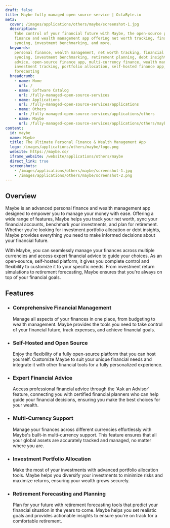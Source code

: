 ```yaml
---
draft: false
title: Maybe fully managed open source service | OctaByte.io
meta:
  cover: /images/applications/others/maybe/screenshot-1.jpg
  description:
    Take control of your financial future with Maybe, the open-source personal
    finance and wealth management app offering net worth tracking, financial account
    syncing, investment benchmarking, and more.
  keywords:
    personal finance, wealth management, net worth tracking, financial account
    syncing, investment benchmarking, retirement planning, debt insights, financial
    advice, open-source finance app, multi-currency finance, wealth management software,
    investment tracking, portfolio allocation, self-hosted finance app, financial
    forecasting
  breadcrumb:
    - name: Home
      url: /
    - name: Software Catalog
      url: /fully-managed-open-source-services
    - name: Applications
      url: /fully-managed-open-source-services/applications
    - name: Others
      url: /fully-managed-open-source-services/applications/others
    - name: Maybe
      url: /fully-managed-open-source-services/applications/others/maybe
content:
  id: maybe
  name: Maybe
  title: The Ultimate Personal Finance & Wealth Management App
  logo: /images/applications/others/maybe/logo.png
  website: https://maybe.co/
  iframe_website: /website/applications/others/maybe
  direct_link: true
  screenshots:
    - /images/applications/others/maybe/screenshot-1.jpg
    - /images/applications/others/maybe/screenshot-2.png
---
```


## Overview

Maybe is an advanced personal finance and wealth management app designed to empower you to manage your money with ease. Offering a wide range of features, Maybe helps you track your net worth, sync your financial accounts, benchmark your investments, and plan for retirement. Whether you're looking for investment portfolio allocation or debt insights, Maybe provides everything you need to make informed decisions about your financial future.

With Maybe, you can seamlessly manage your finances across multiple currencies and access expert financial advice to guide your choices. As an open-source, self-hosted platform, it gives you complete control and flexibility to customize it to your specific needs. From investment return simulations to retirement forecasting, Maybe ensures that you're always on top of your financial goals.

## Features

- ### Comprehensive Financial Management

  Manage all aspects of your finances in one place, from budgeting to wealth management. Maybe provides the tools you need to take control of your financial future, track expenses, and achieve financial goals.

- ### Self-Hosted and Open Source

  Enjoy the flexibility of a fully open-source platform that you can host yourself. Customize Maybe to suit your unique financial needs and integrate it with other financial tools for a fully personalized experience.

- ### Expert Financial Advice

  Access professional financial advice through the 'Ask an Advisor' feature, connecting you with certified financial planners who can help guide your financial decisions, ensuring you make the best choices for your wealth.

- ### Multi-Currency Support

  Manage your finances across different currencies effortlessly with Maybe's built-in multi-currency support. This feature ensures that all your global assets are accurately tracked and managed, no matter where you are.

- ### Investment Portfolio Allocation

  Make the most of your investments with advanced portfolio allocation tools. Maybe helps you diversify your investments to minimize risks and maximize returns, ensuring your wealth grows securely.

- ### Retirement Forecasting and Planning

  Plan for your future with retirement forecasting tools that predict your financial situation in the years to come. Maybe helps you set realistic goals and provides actionable insights to ensure you're on track for a comfortable retirement.
